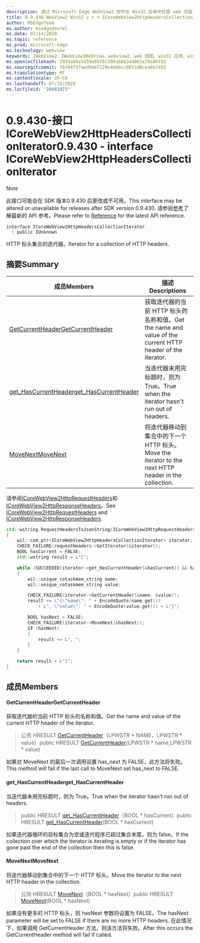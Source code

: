 ```yaml
---
description: 通过 Microsoft Edge WebView2 控件在 Win32 应用中托管 web 内容
title: 0.9.430-WebView2 Win32 c + + ICoreWebView2HttpHeadersCollectionIterator
author: MSEdgeTeam
ms.author: msedgedevrel
ms.date: 07/14/2020
ms.topic: reference
ms.prod: microsoft-edge
ms.technology: webview
keywords: IWebView2、IWebView2WebView、webview2、web 视图、win32 应用、win32、edge、ICoreWebView2、ICoreWebView2Host、浏览器控件、边缘 html
ms.openlocfilehash: 29f4a09af459e80f8c299a66b24d061e79a96f92
ms.sourcegitcommit: f6764f57aed9ab7229e4eb6cc8851d0cea667403
ms.translationtype: MT
ms.contentlocale: zh-CN
ms.lasthandoff: 07/15/2020
ms.locfileid: "10881023"
---
```

# <span data-ttu-id="e3fcd-104">0.9.430-接口 ICoreWebView2HttpHeadersCollectionIterator</span><span class="sxs-lookup"><span data-stu-id="e3fcd-104">0.9.430 - interface ICoreWebView2HttpHeadersCollectionIterator</span></span> 

> [!NOTE]
> <span data-ttu-id="e3fcd-105">此接口可能会在 SDK 版本0.9.430 后更改或不可用。</span><span class="sxs-lookup"><span data-stu-id="e3fcd-105">This interface may be altered or unavailable for releases after SDK version 0.9.430.</span></span> <span data-ttu-id="e3fcd-106">请参阅[参考](../../../webview2-api-reference.md)了解最新的 API 参考。</span><span class="sxs-lookup"><span data-stu-id="e3fcd-106">Please refer to [Reference](../../../webview2-api-reference.md) for the latest API reference.</span></span>

```
interface ICoreWebView2HttpHeadersCollectionIterator
  : public IUnknown
```

<span data-ttu-id="e3fcd-107">HTTP 标头集合的迭代器。</span><span class="sxs-lookup"><span data-stu-id="e3fcd-107">Iterator for a collection of HTTP headers.</span></span>

## <span data-ttu-id="e3fcd-108">摘要</span><span class="sxs-lookup"><span data-stu-id="e3fcd-108">Summary</span></span>

 <span data-ttu-id="e3fcd-109">成员</span><span class="sxs-lookup"><span data-stu-id="e3fcd-109">Members</span></span>                        | <span data-ttu-id="e3fcd-110">描述</span><span class="sxs-lookup"><span data-stu-id="e3fcd-110">Descriptions</span></span>
--------------------------------|---------------------------------------------
[<span data-ttu-id="e3fcd-111">GetCurrentHeader</span><span class="sxs-lookup"><span data-stu-id="e3fcd-111">GetCurrentHeader</span></span>](#getcurrentheader) | <span data-ttu-id="e3fcd-112">获取迭代器的当前 HTTP 标头的名称和值。</span><span class="sxs-lookup"><span data-stu-id="e3fcd-112">Get the name and value of the current HTTP header of the iterator.</span></span>
[<span data-ttu-id="e3fcd-113">get_HasCurrentHeader</span><span class="sxs-lookup"><span data-stu-id="e3fcd-113">get_HasCurrentHeader</span></span>](#get_hascurrentheader) | <span data-ttu-id="e3fcd-114">当迭代器未用完标题时，则为 True。</span><span class="sxs-lookup"><span data-stu-id="e3fcd-114">True when the iterator hasn't run out of headers.</span></span>
[<span data-ttu-id="e3fcd-115">MoveNext</span><span class="sxs-lookup"><span data-stu-id="e3fcd-115">MoveNext</span></span>](#movenext) | <span data-ttu-id="e3fcd-116">将迭代器移动到集合中的下一个 HTTP 标头。</span><span class="sxs-lookup"><span data-stu-id="e3fcd-116">Move the iterator to the next HTTP header in the collection.</span></span>

<span data-ttu-id="e3fcd-117">请参阅[ICoreWebView2HttpRequestHeaders](ICoreWebView2HttpRequestHeaders.md)和[ICoreWebView2HttpResponseHeaders](ICoreWebView2HttpResponseHeaders.md)。</span><span class="sxs-lookup"><span data-stu-id="e3fcd-117">See [ICoreWebView2HttpRequestHeaders](ICoreWebView2HttpRequestHeaders.md) and [ICoreWebView2HttpResponseHeaders](ICoreWebView2HttpResponseHeaders.md).</span></span> 

```cpp
std::wstring RequestHeadersToJsonString(ICoreWebView2HttpRequestHeaders* requestHeaders)
{
    wil::com_ptr<ICoreWebView2HttpHeadersCollectionIterator> iterator;
    CHECK_FAILURE(requestHeaders->GetIterator(&iterator));
    BOOL hasCurrent = FALSE;
    std::wstring result = L"[";

    while (SUCCEEDED(iterator->get_HasCurrentHeader(&hasCurrent)) && hasCurrent)
    {
        wil::unique_cotaskmem_string name;
        wil::unique_cotaskmem_string value;

        CHECK_FAILURE(iterator->GetCurrentHeader(&name, &value));
        result += L"{\"name\": " + EncodeQuote(name.get())
            + L", \"value\": " + EncodeQuote(value.get()) + L"}";

        BOOL hasNext = FALSE;
        CHECK_FAILURE(iterator->MoveNext(&hasNext));
        if (hasNext)
        {
            result += L", ";
        }
    }

    return result + L"]";
}
```

## <span data-ttu-id="e3fcd-118">成员</span><span class="sxs-lookup"><span data-stu-id="e3fcd-118">Members</span></span>

#### <span data-ttu-id="e3fcd-119">GetCurrentHeader</span><span class="sxs-lookup"><span data-stu-id="e3fcd-119">GetCurrentHeader</span></span> 

<span data-ttu-id="e3fcd-120">获取迭代器的当前 HTTP 标头的名称和值。</span><span class="sxs-lookup"><span data-stu-id="e3fcd-120">Get the name and value of the current HTTP header of the iterator.</span></span>

> <span data-ttu-id="e3fcd-121">公共 HRESULT [GetCurrentHeader](#getcurrentheader)（LPWSTR \* NAME，LPWSTR \* value）</span><span class="sxs-lookup"><span data-stu-id="e3fcd-121">public HRESULT [GetCurrentHeader](#getcurrentheader)(LPWSTR \* name,LPWSTR \* value)</span></span>

<span data-ttu-id="e3fcd-122">如果对 MoveNext 的最后一次调用设置 has_next 为 FALSE，此方法将失败。</span><span class="sxs-lookup"><span data-stu-id="e3fcd-122">This method will fail if the last call to MoveNext set has_next to FALSE.</span></span>

#### <span data-ttu-id="e3fcd-123">get_HasCurrentHeader</span><span class="sxs-lookup"><span data-stu-id="e3fcd-123">get_HasCurrentHeader</span></span> 

<span data-ttu-id="e3fcd-124">当迭代器未用完标题时，则为 True。</span><span class="sxs-lookup"><span data-stu-id="e3fcd-124">True when the iterator hasn't run out of headers.</span></span>

> <span data-ttu-id="e3fcd-125">public HRESULT [get_HasCurrentHeader](#get_hascurrentheader)（BOOL \* hasCurrent）</span><span class="sxs-lookup"><span data-stu-id="e3fcd-125">public HRESULT [get_HasCurrentHeader](#get_hascurrentheader)(BOOL \* hasCurrent)</span></span>

<span data-ttu-id="e3fcd-126">如果迭代器循环的目标集合为空或迭代程序已超过集合末尾，则为 false。</span><span class="sxs-lookup"><span data-stu-id="e3fcd-126">If the collection over which the iterator is iterating is empty or if the iterator has gone past the end of the collection then this is false.</span></span>

#### <span data-ttu-id="e3fcd-127">MoveNext</span><span class="sxs-lookup"><span data-stu-id="e3fcd-127">MoveNext</span></span> 

<span data-ttu-id="e3fcd-128">将迭代器移动到集合中的下一个 HTTP 标头。</span><span class="sxs-lookup"><span data-stu-id="e3fcd-128">Move the iterator to the next HTTP header in the collection.</span></span>

> <span data-ttu-id="e3fcd-129">公共 HRESULT [MoveNext](#movenext)（BOOL \* hasNext）</span><span class="sxs-lookup"><span data-stu-id="e3fcd-129">public HRESULT [MoveNext](#movenext)(BOOL \* hasNext)</span></span>

<span data-ttu-id="e3fcd-130">如果没有更多的 HTTP 标头，则 hasNext 参数将设置为 FALSE。</span><span class="sxs-lookup"><span data-stu-id="e3fcd-130">The hasNext parameter will be set to FALSE if there are no more HTTP headers.</span></span> <span data-ttu-id="e3fcd-131">在此情况下，如果调用 GetCurrentHeader 方法，则该方法将失败。</span><span class="sxs-lookup"><span data-stu-id="e3fcd-131">After this occurs the GetCurrentHeader method will fail if called.</span></span>

